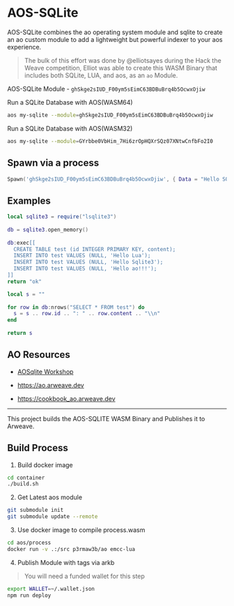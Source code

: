 # AOS-SQLite

AOS-SQLite combines the ao operating system module and sqlite to create an ao custom module to add a lightweight but powerful indexer to your aos experience.

> The bulk of this effort was done by @elliotsayes during the Hack the Weave competition, Elliot was able to create this WASM Binary that includes both SQLite, LUA, and aos, as an `ao` Module.

AOS-SQLite Module - `ghSkge2sIUD_F00ym5sEimC63BDBuBrq4b5OcwxOjiw`

Run a SQLite Database with AOS(WASM64)

```sh
aos my-sqlite --module=ghSkge2sIUD_F00ym5sEimC63BDBuBrq4b5OcwxOjiw
```

Run a SQLite Database with AOS(WASM32)

```sh
aos my-sqlite --module=GYrbbe0VbHim_7Hi6zrOpHQXrSQz07XNtwCnfbFo2I0
```

## Spawn via a process

```lua
Spawn('ghSkge2sIUD_F00ym5sEimC63BDBuBrq4b5OcwxOjiw', { Data = "Hello SQLite Wasm64" })
```

## Examples

```lua
local sqlite3 = require("lsqlite3")
 
db = sqlite3.open_memory()
  
db:exec[[
  CREATE TABLE test (id INTEGER PRIMARY KEY, content);
  INSERT INTO test VALUES (NULL, 'Hello Lua');
  INSERT INTO test VALUES (NULL, 'Hello Sqlite3');
  INSERT INTO test VALUES (NULL, 'Hello ao!!!');
]]
return "ok"

```

```lua
local s = ""
 
for row in db:nrows("SELECT * FROM test") do
  s = s .. row.id .. ": " .. row.content .. "\\n"
end
 
return s
```

## AO Resources

* [AOSqlite Workshop](https://hackmd.io/@ao-docs/rkM1C9m40)

* https://ao.arweave.dev
* https://cookbook_ao.arweave.dev

---

This project builds the AOS-SQLITE WASM Binary and Publishes it to Arweave.

## Build Process

1. Build docker image

```sh
cd container
./build.sh
```

2. Get Latest aos module

```sh
git submodule init
git submodule update --remote
```

3. Use docker image to compile process.wasm

```sh
cd aos/process
docker run -v .:/src p3rmaw3b/ao emcc-lua
```

4. Publish Module with tags via arkb

> You will need a funded wallet for this step 

```sh
export WALLET=~/.wallet.json
npm run deploy
```
